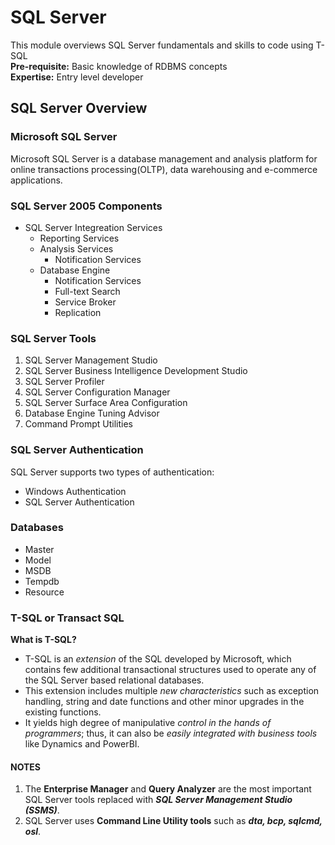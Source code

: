 # SQL Server
This module overviews SQL Server fundamentals and skills to code using T-SQL  
**Pre-requisite:** Basic knowledge of RDBMS concepts  
**Expertise:** Entry level developer  

## SQL Server Overview 

### Microsoft SQL Server
Microsoft SQL Server is a database management and analysis platform for online transactions processing(OLTP), data warehousing and e-commerce applications.  

### SQL Server 2005 Components
- SQL Server Integreation Services
  - Reporting Services
  - Analysis Services
    - Notification Services
  - Database Engine
    - Notification Services
    - Full-text Search
    - Service Broker
    - Replication  
    
### SQL Server Tools
1. SQL Server Management Studio
2. SQL Server Business Intelligence Development Studio
3. SQL Server Profiler
4. SQL Server Configuration Manager
5. SQL Server Surface Area Configuration
6. Database Engine Tuning Advisor
7. Command Prompt Utilities

### SQL Server Authentication
SQL Server supports two types of authentication:  
- Windows Authentication
- SQL Server Authentication

### Databases
  - Master
  - Model
  - MSDB
  - Tempdb
  - Resource

### T-SQL or Transact SQL
**What is T-SQL?**  
  - T-SQL is an *extension* of the SQL developed by Microsoft, which contains few additional transactional structures used to operate any of the SQL Server based relational databases.
  - This extension includes multiple *new characteristics* such as exception handling, string and date functions and other minor upgrades in the existing functions.
  - It yields high degree of manipulative *control in the hands of programmers*; thus, it can also be *easily integrated with business tools* like Dynamics and PowerBI.


#### NOTES
1. The **Enterprise Manager** and **Query Analyzer** are the most important SQL Server tools replaced with ***SQL Server Management Studio (SSMS)***.  
2. SQL Server uses **Command Line Utility tools** such as ***dta, bcp, sqlcmd, osl***.
